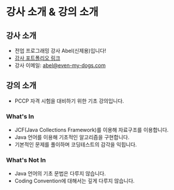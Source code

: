 # 강사 소개 & 강의 소개

## 강사 소개

- 전업 프로그래밍 강사 Abel(신제용)입니다!
- [강사 포트폴리오 링크](https://abel.even-my-dogs.com/)
- 강사 이메일: <abel@even-my-dogs.com>

## 강의 소개

- PCCP 자격 시험을 대비하기 위한 기초 강의입니다.

### What's In

- JCF(Java Collections Framework)를 이용해 자료구조를 이용합니다.
- Java 언어를 이용해 기초적인 알고리즘을 구현합니다.
- 기본적인 문제를 풀이하며 코딩테스트의 감각을 익힙니다.

### What's Not In

- Java 언어의 기초 문법은 다루지 않습니다.
- Coding Convention에 대해서는 깊게 다루지 않습니다.

